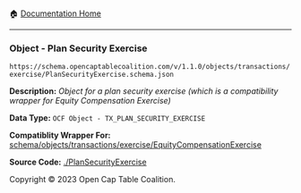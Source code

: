 :house: [Documentation Home](../README.md)

---

### Object - Plan Security Exercise

`https://schema.opencaptablecoalition.com/v/1.1.0/objects/transactions/exercise/PlanSecurityExercise.schema.json`

  **Description:** _Object for a plan security exercise (which is a compatibility wrapper for Equity Compensation Exercise)_
  
  **Data Type:** `OCF Object - TX_PLAN_SECURITY_EXERCISE`
  
  **Compatiblity Wrapper For:** [schema/objects/transactions/exercise/EquityCompensationExercise](schema/objects/transactions/exercise/EquityCompensationExercise.md)
  
  **Source Code:** [./PlanSecurityExercise](../../PlanSecurityExercise.schema.json)

Copyright © 2023 Open Cap Table Coalition.
